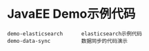 # JavaEE Demo示例代码
```text
demo-elasticsearch      elasticsearch示例代码
demo-data-sync          数据同步的代码演示
```